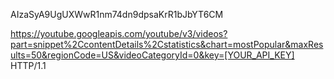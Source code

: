 AIzaSyA9UgUXWwR1nm74dn9dpsaKrR1bJbYT6CM

 https://youtube.googleapis.com/youtube/v3/videos?part=snippet%2CcontentDetails%2Cstatistics&chart=mostPopular&maxResults=50&regionCode=US&videoCategoryId=0&key=[YOUR_API_KEY] HTTP/1.1
